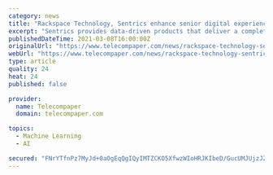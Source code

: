 ```yaml
---
category: news
title: "Rackspace Technology, Sentrics enhance senior digital experience with AI, machine learning"
excerpt: "Sentrics provides data-driven products that deliver a complete view of residents in assisted living care facilities. To provide mobility impaired seniors with a voice-controlled, all-in-one digital platform,"
publishedDateTime: 2021-03-08T16:00:00Z
originalUrl: "https://www.telecompaper.com/news/rackspace-technology-sentrics-enhance-senior-digital-experience-with-ai-machine-learning--1375058"
webUrl: "https://www.telecompaper.com/news/rackspace-technology-sentrics-enhance-senior-digital-experience-with-ai-machine-learning--1375058"
type: article
quality: 24
heat: 24
published: false

provider:
  name: Telecompaper
  domain: telecompaper.com

topics:
  - Machine Learning
  - AI

secured: "FNrYTfnPz7MyJd+0aOgEqQgIQyIMTZCKO5XfwzWIoHRJKIbeD/GucUMJUjzJZ9UYnl+AigQusZUXHIhhQfPdRnPPDwjKKZsXY381/N8hmGKzLO+8hkzQrJ56AVmX15hgQKipKbKIYHBhN42ymQdiOdWERqW+VAiGCIyprkes73LAQrtxLc9lV/wlbituZc8zANDb0aaCVzbsg678ipcu0kuLsCThpwf2qfueG+qoJ8MQiya5vjH1LN1ICxFMcUSkTTxVuu1VAXb8Wa8u1hXCCGHeiHeHaDBKESekaxggw5UlYZp/9PlPz+JBzHLfiwnwjyzhXvANaUBA1trbbjy8qN1DjByXQKegugMehpqTVMI=;G8EWKQPb8n6HY12t7ZtoYA=="
---
```


